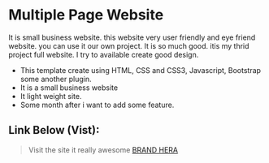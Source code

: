# Multiple Page Website
It is small business website. this website very user friendly and eye friend website. you can use it our own project. It is so much good. itis my thrid project full website. I try to available create good design.

* This template create using HTML, CSS and CSS3, Javascript, Bootstrap some another plugin.
* It is a small business website
* It light weight site.
* Some month after i want to add some feature.

## Link Below (Vist):

> Visit the site it really awesome 
[BRAND HERA ]()
